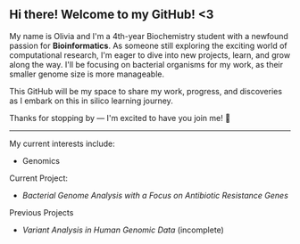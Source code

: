 
 ## Hi there! Welcome to my GitHub! <3 

My name is Olivia and I'm a 4th-year Biochemistry student with a newfound passion for **Bioinformatics**. As someone still exploring the exciting world of computational research, I'm eager to dive into new projects, learn, and grow along the way. I'll be focusing on bacterial organisms for my work, as their smaller genome size is more manageable.

This GitHub will be my space to share my work, progress, and discoveries as I embark on this in silico learning journey.

Thanks for stopping by — I'm excited to have you join me! 🚀

----

My current interests include:
  - Genomics

Current Project: 
  - *Bacterial Genome Analysis with a Focus on Antibiotic Resistance Genes*

Previous Projects
- *Variant Analysis in Human Genomic Data* (incomplete)
<!--
**OliviaH09/OliviaH09** is a ✨ _special_ ✨ repository because its `README.md` (this file) appears on your GitHub profile.

Here are some ideas to get you started:

- 🔭 I’m currently working on ...
- 🌱 I’m currently learning ...
- 👯 I’m looking to collaborate on ...
- 🤔 I’m looking for help with ...
- 💬 Ask me about ...
- 📫 How to reach me: ...
- 😄 Pronouns: ...
- ⚡ Fun fact: ...
-->
